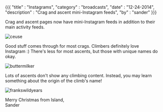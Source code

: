 {{{
  "title" : "Instagrams",
  "category" : "broadcasts",
  "date" : "12-24-2014",
  "description" : "Crag and ascent mini-Instagram feeds",
  "by" : "sander"
}}}

Crag and ascent pages now have mini-Instagram feeds in addition to their main activity feeds.

<!--more-->

![ceuse](https://s3.amazonaws.com/island.io/blog/img/ceuse.jpg)

Good stuff comes through for most crags. Climbers definitely love Instagram :) There's less for most ascents, but those with unique names do okay.

![buttermilker](https://s3.amazonaws.com/island.io/blog/img/buttermilker.jpg)

Lots of ascents don't show any climbing content. Instead, you may learn something about the origin of the climb's name!

![frankswildyears](https://s3.amazonaws.com/island.io/blog/img/frankswildyears.jpg)

Merry Christmas from Island,  
Sander
